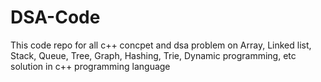 # DSA-Code
This code repo for all c++ concpet and dsa problem on Array, Linked list, Stack, Queue, Tree, Graph, Hashing, Trie, Dynamic programming, etc  solution in c++ programming language
